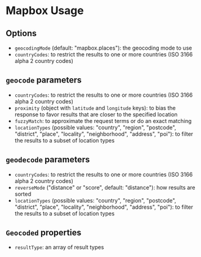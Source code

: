 # Mapbox Usage

## Options

- `geocodingMode` (default: "mapbox.places"): the geocoding mode to use
- `countryCodes`: to restrict the results to one or more countries (ISO 3166 alpha 2 country codes)

## `geocode` parameters

- `countryCodes`: to restrict the results to one or more countries (ISO 3166 alpha 2 country codes)
- `proximity` (object with `latitude` and `longitude` keys): to bias the response to favor results that are closer to the specified location
- `fuzzyMatch`: to approximate the request terms or do an exact matching
- `locationTypes` (possible values: "country", "region", "postcode", "district", "place", "locality", "neighborhood", "address", "poi"): to filter the results to a subset of location types

## `geodecode` parameters

- `countryCodes`: to restrict the results to one or more countries (ISO 3166 alpha 2 country codes)
- `reverseMode` ("distance" or "score", default: "distance"): how results are sorted
- `locationTypes` (possible values: "country", "region", "postcode", "district", "place", "locality", "neighborhood", "address", "poi"): to filter the results to a subset of location types

## `Geocoded` properties

- `resultType`: an array of result types
